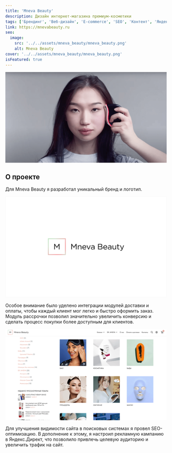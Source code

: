 ```yaml
---
title: 'Mneva Beauty'
description: Дизайн интернет-магазина премиум-косметики
tags: ['Брендинг', 'Веб-дизайн', 'E-commerce', 'SEO', 'Контент', 'Яндекс.Директ']
link: https://mnevabeauty.ru
seo:
  image:
    src: '../../assets/mneva_beauty/mneva_beauty.png'
    alt: Mneva Beauty
cover: '../../assets/mneva_beauty/mneva_beauty.png'
isFeatured: true
---
```


![Mneva Beauty](../../assets/mneva_beauty/mneva_beauty.png)

## О проекте

Для Mneva Beauty я разработал уникальный бренд и логотип.

![Логотип Mneva Beauty](../../assets/mneva_beauty/1.png)

Особое внимание было уделено интеграции модулей доставки и оплаты, чтобы каждый клиент мог легко и быстро оформить заказ. Модуль рассрочки позволил значительно увеличить конверсию и сделать процесс покупки более доступным для клиентов.

![Страница каталога Mneva Beauty](../../assets/mneva_beauty/2.png)

Для улучшения видимости сайта в поисковых системах я провел SEO-оптимизацию. В дополнение к этому, я настроил рекламную кампанию в Яндекс.Директ, что позволило привлечь целевую аудиторию и увеличить трафик на сайт.
